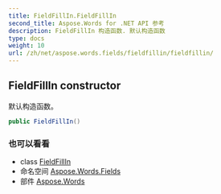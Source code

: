 ```yaml
---
title: FieldFillIn.FieldFillIn
second_title: Aspose.Words for .NET API 参考
description: FieldFillIn 构造函数. 默认构造函数
type: docs
weight: 10
url: /zh/net/aspose.words.fields/fieldfillin/fieldfillin/
---
```

## FieldFillIn constructor

默认构造函数。

```csharp
public FieldFillIn()
```

### 也可以看看

* class [FieldFillIn](../)
* 命名空间 [Aspose.Words.Fields](../../fieldfillin/)
* 部件 [Aspose.Words](../../../)


